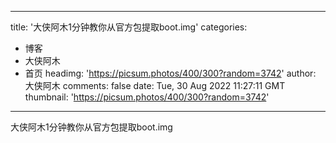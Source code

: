 
---
title: '大侠阿木1分钟教你从官方包提取boot.img'
categories: 
 - 博客
 - 大侠阿木
 - 首页
headimg: 'https://picsum.photos/400/300?random=3742'
author: 大侠阿木
comments: false
date: Tue, 30 Aug 2022 11:27:11 GMT
thumbnail: 'https://picsum.photos/400/300?random=3742'
---

<div>   
大侠阿木1分钟教你从官方包提取boot.img  
</div>
            